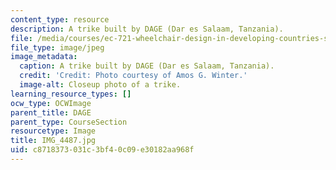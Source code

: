 ```yaml
---
content_type: resource
description: A trike built by DAGE (Dar es Salaam, Tanzania).
file: /media/courses/ec-721-wheelchair-design-in-developing-countries-spring-2009/c8718373031c3bf40c09e30182aa968f_IMG_4487.jpg
file_type: image/jpeg
image_metadata:
  caption: A trike built by DAGE (Dar es Salaam, Tanzania).
  credit: 'Credit: Photo courtesy of Amos G. Winter.'
  image-alt: Closeup photo of a trike.
learning_resource_types: []
ocw_type: OCWImage
parent_title: DAGE
parent_type: CourseSection
resourcetype: Image
title: IMG_4487.jpg
uid: c8718373-031c-3bf4-0c09-e30182aa968f
---
```


